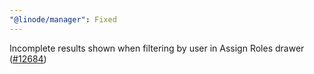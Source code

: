 ```yaml
---
"@linode/manager": Fixed
---
```


Incomplete results shown when filtering by user in Assign Roles drawer ([#12684](https://github.com/linode/manager/pull/12684))
